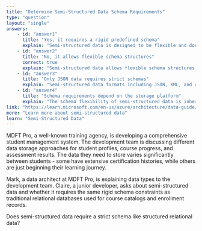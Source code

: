 ```yaml
---
title: "Determine Semi-Structured Data Schema Requirements"
type: "question"
layout: "single"
answers:
    - id: "answer1"
      title: "Yes, it requires a rigid predefined schema"
      explain: "Semi-structured data is designed to be flexible and does not require a predefined rigid schema. Unlike relational databases, semi-structured data can accommodate varying field structures and data types within the same dataset."
    - id: "answer2"
      title: "No, it allows flexible schema structures"
      correct: true
      explain: "Semi-structured data allows flexible schema structures where different records can have varying sets of fields. This flexibility is a key characteristic that distinguishes semi-structured data from structured relational data."
    - id: "answer3"
      title: "Only JSON data requires strict schemas"
      explain: "Semi-structured data formats including JSON, XML, and others do not require strict schemas. The flexibility to store varying structures is a defining characteristic of all semi-structured data types."
    - id: "answer4"
      title: "Schema requirements depend on the storage platform"
      explain: "The schema flexibility of semi-structured data is inherent to the data type itself, not dependent on where it's stored. Whether in Azure Cosmos DB or other storage solutions, semi-structured data maintains its flexible nature."
link: "https://learn.microsoft.com/en-us/azure/architecture/data-guide/big-data/non-relational-data"
more: "Learn more about semi-structured data"
learn: "Semi-Structured Data"
---
```

MDFT Pro, a well-known training agency, is developing a comprehensive student management system. The development team is discussing different data storage approaches for student profiles, course progress, and assessment results. The data they need to store varies significantly between students - some have extensive certification histories, while others are just beginning their learning journey.

Mark, a data architect at MDFT Pro, is explaining data types to the development team. Claire, a junior developer, asks about semi-structured data and whether it requires the same rigid schema constraints as traditional relational databases used for course catalogs and enrollment records.

Does semi-structured data require a strict schema like structured relational data?
